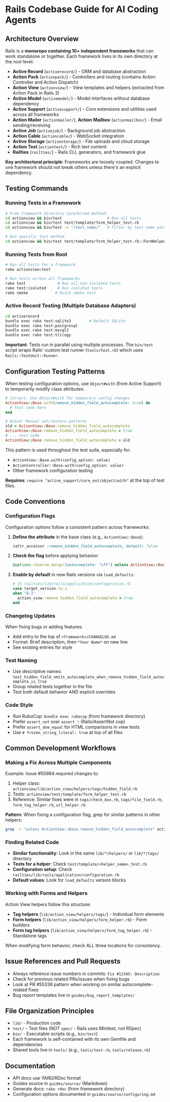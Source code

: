 # Rails Codebase Guide for AI Coding Agents

## Architecture Overview

Rails is a **monorepo containing 10+ independent frameworks** that can work standalone or together. Each framework lives in its own directory at the root level:

- **Active Record** (`activerecord/`) - ORM and database abstraction
- **Action Pack** (`actionpack/`) - Controllers and routing (contains Action Controller and Action Dispatch)
- **Action View** (`actionview/`) - View templates and helpers (extracted from Action Pack in Rails 3)
- **Active Model** (`activemodel/`) - Model interfaces without database dependency
- **Active Support** (`activesupport/`) - Core extensions and utilities used across all frameworks
- **Action Mailer** (`actionmailer/`), **Action Mailbox** (`actionmailbox/`) - Email sending/receiving
- **Active Job** (`activejob/`) - Background job abstraction
- **Action Cable** (`actioncable/`) - WebSocket integration
- **Active Storage** (`activestorage/`) - File uploads and cloud storage
- **Action Text** (`actiontext/`) - Rich text content
- **Railties** (`railties/`) - Rails CLI, generators, and framework glue

**Key architectural principle**: Frameworks are loosely coupled. Changes to one framework should not break others unless there's an explicit dependency.

## Testing Commands

### Running Tests in a Framework
```bash
# From framework directory (preferred method)
cd actionview && bin/test                    # Run all tests
cd actionview && bin/test test/template/form_helper_test.rb
cd actionview && bin/test -n "/test_name/"   # Filter by test name pattern

# Run specific test method
cd actionview && bin/test test/template/form_helper_test.rb::FormHelperTest#test_hidden_field
```

### Running Tests from Root
```bash
# Run all tests for a framework
rake actionview:test

# Run tests across all frameworks
rake test              # Run all non-isolated tests
rake test:isolated     # Run isolated tests
rake smoke            # Quick smoke test
```

### Active Record Testing (Multiple Database Adapters)
```bash
cd activerecord
bundle exec rake test:sqlite3        # Default SQLite
bundle exec rake test:postgresql
bundle exec rake test:mysql2
bundle exec rake test:trilogy
```

**Important**: Tests run in parallel using multiple processes. The `bin/test` script wraps Rails' custom test runner (`tools/test.rb`) which uses `Rails::TestUnit::Runner`.

## Configuration Testing Patterns

When testing configuration options, use `Object#with` (from Active Support) to temporarily modify class attributes:

```ruby
# Correct: Use Object#with for temporary config changes
ActionView::Base.with(remove_hidden_field_autocomplete: true) do
  # Test code here
end

# Avoid: Manual set/restore patterns
old = ActionView::Base.remove_hidden_field_autocomplete
ActionView::Base.remove_hidden_field_autocomplete = true
# ... test code
ActionView::Base.remove_hidden_field_autocomplete = old
```

This pattern is used throughout the test suite, especially for:
- `ActionView::Base.with(config_option: value)`
- `ActionController::Base.with(config_option: value)`
- Other framework configuration testing

**Requires**: `require "active_support/core_ext/object/with"` at the top of test files.

## Code Conventions

### Configuration Flags
Configuration options follow a consistent pattern across frameworks:

1. **Define the attribute** in the base class (e.g., `ActionView::Base`):
   ```ruby
   cattr_accessor :remove_hidden_field_autocomplete, default: false
   ```

2. **Check the flag** before applying behavior:
   ```ruby
   @options.reverse_merge!(autocomplete: "off") unless ActionView::Base.remove_hidden_field_autocomplete
   ```

3. **Enable by default** in new Rails versions via `load_defaults`:
   ```ruby
   # In railties/lib/rails/application/configuration.rb
   case target_version.to_s
   when "8.1"
     action_view.remove_hidden_field_autocomplete = true
   end
   ```

### Changelog Updates
When fixing bugs or adding features:
- Add entry to the top of `<framework>/CHANGELOG.md`
- Format: Brief description, then `*Your Name*` on new line
- See existing entries for style

### Test Naming
- Use descriptive names: `test_hidden_field_omits_autocomplete_when_remove_hidden_field_autocomplete_is_true`
- Group related tests together in the file
- Test both default behavior AND explicit overrides

### Code Style
- Run RuboCop: `bundle exec rubocop` (from framework directory)
- Prefer `assert_not` over `assert !` (Rails/AssertNot cop)
- Prefer `assert_dom_equal` for HTML comparisons in view tests
- Use `# frozen_string_literal: true` at top of all files

## Common Development Workflows

### Making a Fix Across Multiple Components
Example: Issue #55984 required changes to:
1. Helper class: `actionview/lib/action_view/helpers/tags/hidden_field.rb`
2. Tests: `actionview/test/template/form_helper_test.rb`
3. Reference: Similar fixes were in `tags/check_box.rb`, `tags/file_field.rb`, `form_tag_helper.rb`, `url_helper.rb`

**Pattern**: When fixing a configuration flag, grep for similar patterns in other helpers:
```bash
grep -r "unless ActionView::Base.remove_hidden_field_autocomplete" actionview/lib/
```

### Finding Related Code
- **Similar functionality**: Look in the same `lib/*/helpers/` or `lib/*/tags/` directory
- **Tests for a helper**: Check `test/template/<helper_name>_test.rb`
- **Configuration setup**: Check `railties/lib/rails/application/configuration.rb`
- **Default values**: Look for `load_defaults` version blocks

### Working with Forms and Helpers
Action View helpers follow this structure:
- **Tag helpers** (`lib/action_view/helpers/tags/`) - Individual form elements
- **Form helpers** (`lib/action_view/helpers/form_helper.rb`) - Form builders
- **Form tag helpers** (`lib/action_view/helpers/form_tag_helper.rb`) - Standalone tags

When modifying form behavior, check ALL three locations for consistency.

## Issue References and Pull Requests

- Always reference issue numbers in commits: `Fix #12345: Description`
- Check for previous related PRs/issues when fixing bugs
- Look at PR #55336 pattern when working on similar autocomplete-related fixes
- Bug report templates live in `guides/bug_report_templates/`

## File Organization Principles

- `lib/` - Production code
- `test/` - Test files (NOT `spec/` - Rails uses Minitest, not RSpec)
- `bin/` - Executable scripts (e.g., `bin/test`)
- Each framework is self-contained with its own Gemfile and dependencies
- Shared tools live in `tools/` (e.g., `tools/test.rb`, `tools/release.rb`)

## Documentation
- API docs use YARD/RDoc format
- Guides source in `guides/source/` (Markdown)
- Generate docs: `rake rdoc` (from framework directory)
- Configuration options documented in `guides/source/configuring.md`
